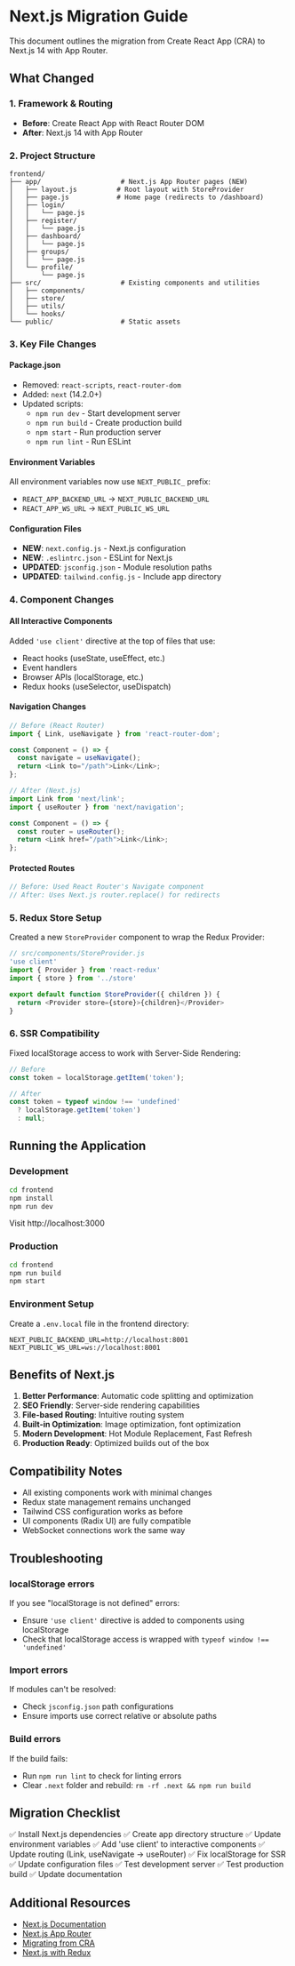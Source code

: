 # Next.js Migration Guide

This document outlines the migration from Create React App (CRA) to Next.js 14 with App Router.

## What Changed

### 1. Framework & Routing
- **Before**: Create React App with React Router DOM
- **After**: Next.js 14 with App Router

### 2. Project Structure
```
frontend/
├── app/                    # Next.js App Router pages (NEW)
│   ├── layout.js          # Root layout with StoreProvider
│   ├── page.js            # Home page (redirects to /dashboard)
│   ├── login/
│   │   └── page.js
│   ├── register/
│   │   └── page.js
│   ├── dashboard/
│   │   └── page.js
│   ├── groups/
│   │   └── page.js
│   └── profile/
│       └── page.js
├── src/                    # Existing components and utilities
│   ├── components/
│   ├── store/
│   ├── utils/
│   └── hooks/
└── public/                 # Static assets
```

### 3. Key File Changes

#### Package.json
- Removed: `react-scripts`, `react-router-dom`
- Added: `next` (14.2.0+)
- Updated scripts:
  - `npm run dev` - Start development server
  - `npm run build` - Create production build
  - `npm start` - Run production server
  - `npm run lint` - Run ESLint

#### Environment Variables
All environment variables now use `NEXT_PUBLIC_` prefix:
- `REACT_APP_BACKEND_URL` → `NEXT_PUBLIC_BACKEND_URL`
- `REACT_APP_WS_URL` → `NEXT_PUBLIC_WS_URL`

#### Configuration Files
- **NEW**: `next.config.js` - Next.js configuration
- **NEW**: `.eslintrc.json` - ESLint for Next.js
- **UPDATED**: `jsconfig.json` - Module resolution paths
- **UPDATED**: `tailwind.config.js` - Include app directory

### 4. Component Changes

#### All Interactive Components
Added `'use client'` directive at the top of files that use:
- React hooks (useState, useEffect, etc.)
- Event handlers
- Browser APIs (localStorage, etc.)
- Redux hooks (useSelector, useDispatch)

#### Navigation Changes
```javascript
// Before (React Router)
import { Link, useNavigate } from 'react-router-dom';

const Component = () => {
  const navigate = useNavigate();
  return <Link to="/path">Link</Link>;
};

// After (Next.js)
import Link from 'next/link';
import { useRouter } from 'next/navigation';

const Component = () => {
  const router = useRouter();
  return <Link href="/path">Link</Link>;
};
```

#### Protected Routes
```javascript
// Before: Used React Router's Navigate component
// After: Uses Next.js router.replace() for redirects
```

### 5. Redux Store Setup

Created a new `StoreProvider` component to wrap the Redux Provider:
```javascript
// src/components/StoreProvider.js
'use client'
import { Provider } from 'react-redux'
import { store } from '../store'

export default function StoreProvider({ children }) {
  return <Provider store={store}>{children}</Provider>
}
```

### 6. SSR Compatibility

Fixed localStorage access to work with Server-Side Rendering:
```javascript
// Before
const token = localStorage.getItem('token');

// After
const token = typeof window !== 'undefined' 
  ? localStorage.getItem('token') 
  : null;
```

## Running the Application

### Development
```bash
cd frontend
npm install
npm run dev
```
Visit http://localhost:3000

### Production
```bash
cd frontend
npm run build
npm start
```

### Environment Setup
Create a `.env.local` file in the frontend directory:
```
NEXT_PUBLIC_BACKEND_URL=http://localhost:8001
NEXT_PUBLIC_WS_URL=ws://localhost:8001
```

## Benefits of Next.js

1. **Better Performance**: Automatic code splitting and optimization
2. **SEO Friendly**: Server-side rendering capabilities
3. **File-based Routing**: Intuitive routing system
4. **Built-in Optimization**: Image optimization, font optimization
5. **Modern Development**: Hot Module Replacement, Fast Refresh
6. **Production Ready**: Optimized builds out of the box

## Compatibility Notes

- All existing components work with minimal changes
- Redux state management remains unchanged
- Tailwind CSS configuration works as before
- UI components (Radix UI) are fully compatible
- WebSocket connections work the same way

## Troubleshooting

### localStorage errors
If you see "localStorage is not defined" errors:
- Ensure `'use client'` directive is added to components using localStorage
- Check that localStorage access is wrapped with `typeof window !== 'undefined'`

### Import errors
If modules can't be resolved:
- Check `jsconfig.json` path configurations
- Ensure imports use correct relative or absolute paths

### Build errors
If the build fails:
- Run `npm run lint` to check for linting errors
- Clear `.next` folder and rebuild: `rm -rf .next && npm run build`

## Migration Checklist

✅ Install Next.js dependencies
✅ Create app directory structure
✅ Update environment variables
✅ Add 'use client' to interactive components
✅ Update routing (Link, useNavigate → useRouter)
✅ Fix localStorage for SSR
✅ Update configuration files
✅ Test development server
✅ Test production build
✅ Update documentation

## Additional Resources

- [Next.js Documentation](https://nextjs.org/docs)
- [Next.js App Router](https://nextjs.org/docs/app)
- [Migrating from CRA](https://nextjs.org/docs/app/building-your-application/upgrading/from-create-react-app)
- [Next.js with Redux](https://nextjs.org/docs/app/building-your-application/data-fetching/patterns#client-side-fetching)
